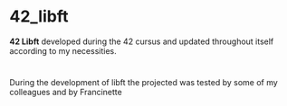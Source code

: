 # 42_libft
<b>42 Libft</b> developed during the 42 cursus and updated throughout itself according to my necessities.
#
During the development of libft the projected was tested by some of my colleagues and by Francinette
